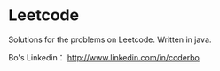 Leetcode
========

Solutions for the problems on Leetcode. Written in java.

Bo's Linkedin：
http://www.linkedin.com/in/coderbo
